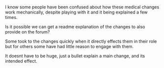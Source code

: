 I know some people have been confused about how these medical changes work mechanically, despite playing with it and it being explained
a few times.

Is it possible we can get a readme explanation of the changes to also provide on the forum?

Some took to the changes quickly when it directly effects them in their role but for others some have had little reason to engage with them.

It doesnt have to be huge, just a bullet explain a main change, and its intended effect.
